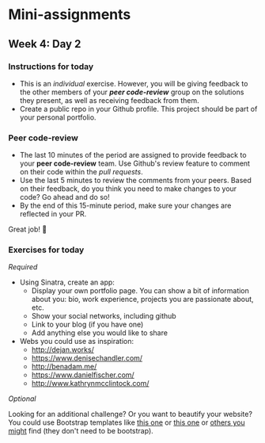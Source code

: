 # Mini-assignments
## Week 4: Day 2

### Instructions for today

- This is an _individual_ exercise. However, you will be giving feedback to the other members of your _**peer code-review**_  group on the solutions they present, as well as receiving feedback from them.
- Create a public repo in your Github profile. This project should be part of your personal portfolio.

### Peer code-review

- The last 10 minutes of the period are assigned to provide feedback to your **peer code-review** team. Use Github's review feature to comment on their code within the _pull requests_.
- Use the last 5 minutes to review the comments from your peers. Based on their feedback, do you think you need to make changes to your code? Go ahead and do so!
- By the end of this 15-minute period, make sure your changes are reflected in your PR.

Great job! 🙌


### Exercises for today

*Required*

- Using Sinatra, create an app:
  - Display your own portfolio page. You can show a bit of information about you: bio, work experience, projects you are passionate about, etc.
  - Show your social networks, including github
  - Link to your blog (if you have one)
  - Add anything else you would like to share
- Webs you could use as inspiration:
  - http://dejan.works/
  - https://www.denisechandler.com/
  - http://benadam.me/
  - https://www.danielfischer.com/
  - http://www.kathrynmcclintock.com/

*Optional*

Looking for an additional challenge? Or you want to beautify your website? You could use Bootstrap templates like [this one](https://startbootstrap.com/) or [this one](http://wowslider.com/posts/35-top-free-bootstrap-templates-2016-95.html) or [others you might](https://www.google.com/search?q=free+bootstrap+templates) find (they don't need to be bootstrap).
